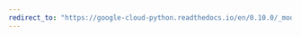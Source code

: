 ```yaml
---
redirect_to: "https://google-cloud-python.readthedocs.io/en/0.10.0/_modules/gcloud/pubsub/connection.html"
---
```

